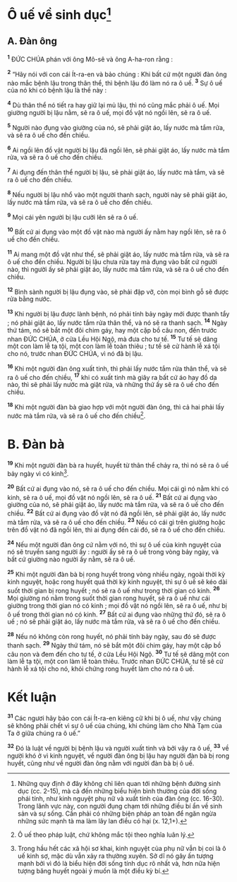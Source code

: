# Ô uế về sinh dục[^1]
## A. Đàn ông
<sup><b>1</b></sup> ĐỨC CHÚA phán với ông Mô-sê và ông A-ha-ron rằng :

<sup><b>2</b></sup> “Hãy nói với con cái Ít-ra-en và bảo chúng : Khi bất cứ một người đàn ông nào mắc bệnh lậu trong thân thể, thì bệnh lậu đó làm nó ra ô uế. <sup><b>3</b></sup> Sự ô uế của nó khi có bệnh lậu là thế này :

<sup><b>4</b></sup> Dù thân thể nó tiết ra hay giữ lại mủ lậu, thì nó cũng mắc phải ô uế. Mọi giường người bị lậu nằm, sẽ ra ô uế, mọi đồ vật nó ngồi lên, sẽ ra ô uế.

<sup><b>5</b></sup> Người nào đụng vào giường của nó, sẽ phải giặt áo, lấy nước mà tắm rửa, và sẽ ra ô uế cho đến chiều.

<sup><b>6</b></sup> Ai ngồi lên đồ vật người bị lậu đã ngồi lên, sẽ phải giặt áo, lấy nước mà tắm rửa, và sẽ ra ô uế cho đến chiều.

<sup><b>7</b></sup> Ai đụng đến thân thể người bị lậu, sẽ phải giặt áo, lấy nước mà tắm, và sẽ ra ô uế cho đến chiều.

<sup><b>8</b></sup> Nếu người bị lậu nhổ vào một người thanh sạch, người này sẽ phải giặt áo, lấy nước mà tắm rửa, và sẽ ra ô uế cho đến chiều.

<sup><b>9</b></sup> Mọi cái yên người bị lậu cưỡi lên sẽ ra ô uế.

<sup><b>10</b></sup> Bất cứ ai đụng vào một đồ vật nào mà người ấy nằm hay ngồi lên, sẽ ra ô uế cho đến chiều.

<sup><b>11</b></sup> Ai mang một đồ vật như thế, sẽ phải giặt áo, lấy nước mà tắm rửa, và sẽ ra ô uế cho đến chiều. Người bị lậu chưa rửa tay mà đụng vào bất cứ người nào, thì người ấy sẽ phải giặt áo, lấy nước mà tắm rửa, và sẽ ra ô uế cho đến chiều.

<sup><b>12</b></sup> Bình sành người bị lậu đụng vào, sẽ phải đập vỡ, còn mọi bình gỗ sẽ được rửa bằng nước.

<sup><b>13</b></sup> Khi người bị lậu được lành bệnh, nó phải tính bảy ngày mới được thanh tẩy ; nó phải giặt áo, lấy nước tắm rửa thân thể, và nó sẽ ra thanh sạch. <sup><b>14</b></sup> Ngày thứ tám, nó sẽ bắt một đôi chim gáy, hay một cặp bồ câu non, đến trước nhan ĐỨC CHÚA, ở cửa Lều Hội Ngộ, mà đưa cho tư tế. <sup><b>15</b></sup> Tư tế sẽ dâng một con làm lễ tạ tội, một con làm lễ toàn thiêu ; tư tế sẽ cử hành lễ xá tội cho nó, trước nhan ĐỨC CHÚA, vì nó đã bị lậu.

<sup><b>16</b></sup> Khi một người đàn ông xuất tinh, thì phải lấy nước tắm rửa thân thể, và sẽ ra ô uế cho đến chiều, <sup><b>17</b></sup> khi có xuất tinh mà giây ra bất cứ áo hay đồ da nào, thì sẽ phải lấy nước mà giặt rửa, và những thứ ấy sẽ ra ô uế cho đến chiều.

<sup><b>18</b></sup> Khi một người đàn bà giao hợp với một người đàn ông, thì cả hai phải lấy nước mà tắm rửa, và sẽ ra ô uế cho đến chiều[^2].

# B. Đàn bà
<sup><b>19</b></sup> Khi một người đàn bà ra huyết, huyết từ thân thể chảy ra, thì nó sẽ ra ô uế bảy ngày vì có kinh[^3].

<sup><b>20</b></sup> Bất cứ ai đụng vào nó, sẽ ra ô uế cho đến chiều. Mọi cái gì nó nằm khi có kinh, sẽ ra ô uế, mọi đồ vật nó ngồi lên, sẽ ra ô uế. <sup><b>21</b></sup> Bất cứ ai đụng vào giường của nó, sẽ phải giặt áo, lấy nước mà tắm rửa, và sẽ ra ô uế cho đến chiều. <sup><b>22</b></sup> Bất cứ ai đụng vào đồ vật nó đã ngồi lên, sẽ phải giặt áo, lấy nước mà tắm rửa, và sẽ ra ô uế cho đến chiều. <sup><b>23</b></sup> Nếu có cái gì trên giường hoặc trên đồ vật nó đã ngồi lên, thì ai đụng đến cái đó, sẽ ra ô uế cho đến chiều.

<sup><b>24</b></sup> Nếu một người đàn ông cứ nằm với nó, thì sự ô uế của kinh nguyệt của nó sẽ truyền sang người ấy : người ấy sẽ ra ô uế trong vòng bảy ngày, và bất cứ giường nào người ấy nằm, sẽ ra ô uế.

<sup><b>25</b></sup> Khi một người đàn bà bị rong huyết trong vòng nhiều ngày, ngoài thời kỳ kinh nguyệt, hoặc rong huyết quá thời kỳ kinh nguyệt, thì sự ô uế sẽ kéo dài suốt thời gian bị rong huyết ; nó sẽ ra ô uế như trong thời gian có kinh. <sup><b>26</b></sup> Mọi giường nó nằm trong suốt thời gian rong huyết, sẽ ra ô uế như cái giường trong thời gian nó có kinh ; mọi đồ vật nó ngồi lên, sẽ ra ô uế, như bị ô uế trong thời gian nó có kinh. <sup><b>27</b></sup> Bất cứ ai đụng vào những thứ đó, sẽ ra ô uế ; nó sẽ phải giặt áo, lấy nước mà tắm rửa, và sẽ ra ô uế cho đến chiều.

<sup><b>28</b></sup> Nếu nó không còn rong huyết, nó phải tính bảy ngày, sau đó sẽ được thanh sạch. <sup><b>29</b></sup> Ngày thứ tám, nó sẽ bắt một đôi chim gáy, hay một cặp bồ câu non và đem đến cho tư tế, ở cửa Lều Hội Ngộ. <sup><b>30</b></sup> Tư tế sẽ dâng một con làm lễ tạ tội, một con làm lễ toàn thiêu. Trước nhan ĐỨC CHÚA, tư tế sẽ cử hành lễ xá tội cho nó, khỏi chứng rong huyết làm cho nó ra ô uế.

# Kết luận
<sup><b>31</b></sup> Các ngươi hãy bảo con cái Ít-ra-en kiêng cữ khi bị ô uế, như vậy chúng sẽ không phải chết vì sự ô uế của chúng, khi chúng làm cho Nhà Tạm của Ta ở giữa chúng ra ô uế.”

<sup><b>32</b></sup> Đó là luật về người bị bệnh lậu và người xuất tinh và bởi vậy ra ô uế, <sup><b>33</b></sup> về người khó ở vì kinh nguyệt, về người đàn ông bị lậu hay người đàn bà bị rong huyết, cũng như về người đàn ông nằm với người đàn bà bị ô uế.

[^1]: Những quy định ở đây không chỉ liên quan tới những bệnh đường sinh dục (cc. 2-15), mà cả đến những biểu hiện bình thường của đời sống phái tính, như kinh nguyệt phụ nữ và xuất tinh của đàn ông (cc. 16-30). Trong lãnh vực này, con người đụng chạm tới những điều bí ẩn về sinh sản và sự sống. Cần phải có những biện pháp an toàn để ngăn ngừa những sức mạnh tà ma làm lây lan điều có hại (x. 12,1+).
[^2]: Ô uế theo pháp luật, chứ không mắc tội theo nghĩa luân lý.
[^3]: Trong hầu hết các xã hội sơ khai, kinh nguyệt của phụ nữ vẫn bị coi là ô uế kinh sợ, mặc dù vẫn xảy ra thường xuyên. Sở dĩ nó gây ấn tượng mạnh bởi vì đó là biểu hiện đời sống tính dục rõ nhất và, hơn nữa hiện tượng băng huyết ngoài ý muốn là một điều kỳ bí.
